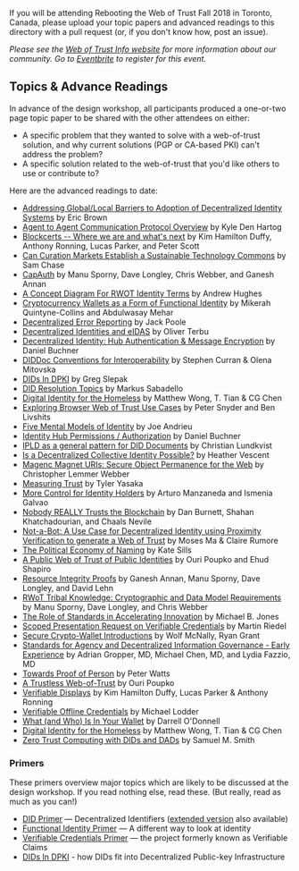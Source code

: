 If you will be attending Rebooting the Web of Trust Fall 2018 in Toronto, Canada, please upload your topic papers and advanced readings to this directory with a pull request (or, if you don't know how, post an issue).

_Please see the [Web of Trust Info website](http://www.weboftrust.info/) for more information about our community. Go to [Eventbrite](http://rwot6.eventbrite.com) to register for this event._

##  Topics & Advance Readings

In advance of the design workshop, all participants produced a one-or-two page topic paper to be shared with the other attendees on either:

* A specific problem that they wanted to solve with a web-of-trust solution, and why current solutions (PGP or CA-based PKI) can't address the problem?
* A specific solution related to the web-of-trust that you'd like others to use or contribute to?

Here are the advanced readings to date:

* [Addressing Global/Local Barriers to Adoption of Decentralized Identity Systems](https://github.com/WebOfTrustInfo/rwot7/blob/master/topics-and-advance-readings/Adoption.md) by Eric Brown
* [Agent to Agent Communication Protocol Overview](https://github.com/WebOfTrustInfo/rwot7/blob/master/topics-and-advance-readings/a2a-comm-protocol-overview.md) by Kyle Den Hartog
* [Blockcerts -- Where we are and what's next](https://github.com/WebOfTrustInfo/rwot7/blob/master/topics-and-advance-readings/blockcerts_roadmap.md) by Kim Hamilton Duffy, Anthony Ronning, Lucas Parker, and Peter Scott
* [Can Curation Markets Establish a Sustainable Technology Commons](https://github.com/WebOfTrustInfo/rwot7/blob/master/topics-and-advance-readings/CanCurationMarketsEstablishSustainableTechnologyCommons.pdf) by Sam Chase
* [CapAuth](https://github.com/WebOfTrustInfo/rwot7/blob/master/topics-and-advance-readings/capauth.md) by Manu Sporny, Dave Longley, Chris Webber, and Ganesh Annan
* [A Concept Diagram For RWOT Identity Terms](https://github.com/WebOfTrustInfo/rwot7/blob/master/topics-and-advance-readings/towards-a-terminology-concept-map.md) by Andrew Hughes
* [Cryptocurrency Wallets as a Form of Functional Identity](https://github.com/WebOfTrustInfo/rwot7/blob/master/topics-and-advance-readings/Cryptocurrency%20wallets%20a%20an%20application%20of%20Functional%20Identity.md) by Mikerah Quintyne-Collins and Abdulwasay Mehar
* [Decentralized Error Reporting](https://github.com/WebOfTrustInfo/rwot7/blob/master/topics-and-advance-readings/decentralized-error-reporting.md) by Jack Poole
* [Decentralized Identities and eIDAS](https://github.com/WebOfTrustInfo/rwot7/blob/master/topics-and-advance-readings/leveraging-eidas-for-did.md) by Oliver Terbu
* [Decentralized Identity: Hub Authentication & Message Encryption](https://github.com/WebOfTrustInfo/rwot7/blob/master/topics-and-advance-readings/did-auth-jwe.md) by Daniel Buchner
* [DIDDoc Conventions for Interoperability](https://github.com/WebOfTrustInfo/rwot7/blob/master/topics-and-advance-readings/diddoc-conventions-for-interoperability.md) by Stephen Curran & Olena Mitovska
* [DIDs In DPKI](https://github.com/WebOfTrustInfo/rwot7/blob/master/topics-and-advance-readings/dids-in-dpki.md) by Greg Slepak
* [DID Resolution Topics](https://github.com/WebOfTrustInfo/rwot7/blob/master/topics-and-advance-readings/did-resolution-topics.md) by Markus Sabadello
* [Digital Identity for the Homeless](https://github.com/WebOfTrustInfo/rwot7/blob/master/topics-and-advance-readings/Digital-Identity-for-the-Homeless.md) by Matthew Wong, T. Tian & CG Chen
* [Exploring Browser Web of Trust Use Cases](https://github.com/WebOfTrustInfo/rwot7/blob/master/topics-and-advance-readings/exploring-browser-wot-use.md) by Peter Snyder and Ben Livshits
* [Five Mental Models of Identity](https://github.com/WebOfTrustInfo/rwot7/blob/master/topics-and-advance-readings/five-mental-models-of-identity.md) by Joe Andrieu
* [Identity Hub Permissions / Authorization](https://github.com/WebOfTrustInfo/rwot7/blob/master/topics-and-advance-readings/identity-hub-permissions.md) by Daniel Buchner
* [IPLD as a general pattern for DID Documents](https://github.com/WebOfTrustInfo/rwot7/blob/master/topics-and-advance-readings/ipld_did_documents.md) by Christian Lundkvist
* [Is a Decentralized Collective Identity Possible?](https://github.com/WebOfTrustInfo/rwot7/blob/master/topics-and-advance-readings/Decentralized-Collective-Identity.md) by Heather Vescent
* [Magenc Magnet URIs: Secure Object Permanence for the Web](https://github.com/WebOfTrustInfo/rwot7/blob/master/topics-and-advance-readings/magenc.md) by Christopher Lemmer Webber
* [Measuring Trust](https://github.com/WebOfTrustInfo/rwot7/blob/master/topics-and-advance-readings/measuring-trust.md) by Tyler Yasaka
* [More Control for Identity Holders](https://github.com/WebOfTrustInfo/rwot7/blob/master/topics-and-advance-readings/more-control-for-identity-holders.md) by Arturo Manzaneda and Ismenia Galvao
* [Nobody REALLY Trusts the Blockchain](https://github.com/WebOfTrustInfo/rwot7/blob/master/topics-and-advance-readings/Nobody_REALLY_Trusts_the_Blockchain.md) by Dan Burnett, Shahan Khatchadourian, and Chaals Nevile
* [Not-a-Bot: A Use Case for Decentralized Identity using Proximity Verification to generate a Web of Trust](https://github.com/WebOfTrustInfo/rwot7/blob/master/topics-and-advance-readings/not-a-bot.md) by Moses Ma & Claire Rumore
* [The Political Economy of Naming](https://github.com/WebOfTrustInfo/rwot7/blob/master/topics-and-advance-readings/political-economy-of-naming.md) by Kate Sills
* [A Public Web of Trust of Public Identities](https://github.com/WebOfTrustInfo/rwot7/blob/master/topics-and-advance-readings/a-public-web-of-trust-of-public-identities.md) by Ouri Poupko and Ehud Shapiro
* [Resource Integrity Proofs](https://github.com/WebOfTrustInfo/rwot7/blob/master/topics-and-advance-readings/resource-integrity-proofs.md) by Ganesh Annan, Manu Sporny, Dave Longley, and David Lehn
* [RWoT Tribal Knowledge: Cryptographic and Data Model Requirements](https://github.com/WebOfTrustInfo/rwot7/blob/master/topics-and-advance-readings/crypto-data-model-requirements.md) by Manu Sporny, Dave Longley, and Chris Webber
* [The Role of Standards in Accelerating Innovation](https://github.com/WebOfTrustInfo/rwot7/blob/master/topics-and-advance-readings/The_Role_of_Standards_in_Accelerating_Innovation.md) by Michael B. Jones
* [Scoped Presentation Request on Verifiable Credentials](https://github.com/WebOfTrustInfo/rwot7/blob/master/topics-and-advance-readings/presentation-request/presentation-request.md) by Martin Riedel
* [Secure Crypto-Wallet Introductions](https://github.com/WebOfTrustInfo/rwot7/blob/master/topics-and-advance-readings/Secure%20Crypto-Wallet%20Introductions.md) by Wolf McNally, Ryan Grant
* [Standards for Agency and Decentralized Information Governance - Early Experience](https://github.com/WebOfTrustInfo/rwot7/blob/master/topics-and-advance-readings/standards-for-governance.md) by Adrian Gropper, MD, Michael Chen, MD, and Lydia Fazzio, MD
* [Towards Proof of Person](https://github.com/WebOfTrustInfo/rwot7/blob/master/topics-and-advance-readings/towards-proof-of-person.md) by Peter Watts
* [A Trustless Web-of-Trust](https://github.com/WebOfTrustInfo/rwot7/blob/master/topics-and-advance-readings/trustless-web-of-trust.md) by Ouri Poupko
* [Verifiable Displays](https://github.com/WebOfTrustInfo/rwot7/blob/master/topics-and-advance-readings/verifiable_displays.md) by Kim Hamilton Duffy, Lucas Parker & Anthony Ronning
* [Verifiable Offline Credentials](https://github.com/WebOfTrustInfo/rwot7/blob/master/topics-and-advance-readings/verifiable-offline-credentials.md) by Michael Lodder
* [What (and Who) Is In Your Wallet](https://github.com/WebOfTrustInfo/rwot7/blob/master/topics-and-advance-readings/what-and-who-is-in-your-wallet.md) by Darrell O'Donnell
* [Digital Identity for the Homeless](https://github.com/WebOfTrustInfo/rwot7/blob/master/topics-and-advance-readings/Digital-Identity-for-the-Homeless.md) by Matthew Wong, T. Tian & CG Chen
* [Zero Trust Computing with DIDs and DADs](https://github.com/WebOfTrustInfo/rwot7/blob/master/topics-and-advance-readings/ZeroTrustComputingWithDidsAndDads.md) by Samuel M. Smith

### Primers
These primers overview major topics which are likely to be discussed
at the design workshop. If you read nothing else, read these. (But
really, read as much as you can!)

* [DID Primer](https://github.com/WebOfTrustInfo/rwot7/blob/master/topics-and-advance-readings/did-primer.md) — Decentralized Identifiers ([extended version](https://github.com/WebOfTrustInfo/rwot7-fall2018/blob/master/topics-and-advance-readings/did-primer-extended.md) also available)
* [Functional Identity Primer](https://github.com/WebOfTrustInfo/rwot7/blob/master/topics-and-advance-readings/functional-identity-primer.md) — A different way to look at identity
* [Verifiable Credentials Primer](https://github.com/WebOfTrustInfo/rwot7/blob/master/topics-and-advance-readings/verifiable-credentials-primer.md) — the project formerly known as Verifiable Claims
* [DIDs In DPKI](https://github.com/WebOfTrustInfo/rwot7/blob/master/topics-and-advance-readings/dids-in-dpki.md) - how DIDs fit into Decentralized Public-key Infrastructure
